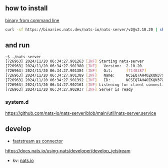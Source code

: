 ## how to install

[binary from command line](https://docs.nats.io/running-a-nats-service/introduction/installation#getting-the-binary-from-the-command-line)

```sh
curl -sf https://binaries.nats.dev/nats-io/nats-server/v2@v2.10.20 | sh
```

## and run
```sh
~$ ./nats-server
[726963] 2024/11/20 06:34:27.901263 [INF] Starting nats-server
[726963] 2024/11/20 06:34:27.901380 [INF]   Version:  2.10.20
[726963] 2024/11/20 06:34:27.901384 [INF]   Git:      [7140387]
[726963] 2024/11/20 06:34:27.901389 [INF]   Name:     NCSEQ7AH4OZKQN37XIQT4B7RY7KOE5XWGDVVRHIM7TMHC4N2XD3XUEGP
[726963] 2024/11/20 06:34:27.901392 [INF]   ID:       NCSEQ7AH4OZKQN37XIQT4B7RY7KOE5XWGDVVRHIM7TMHC4N2XD3XUEGP
[726963] 2024/11/20 06:34:27.902161 [INF] Listening for client connections on 0.0.0.0:4222
[726963] 2024/11/20 06:34:27.902937 [INF] Server is ready
```

### system.d
https://github.com/nats-io/nats-server/blob/main/util/nats-server.service


## develop

- [faststream as connector](https://faststream.airt.ai/latest/nats/)

https://docs.nats.io/using-nats/developer/develop_jetstream

- kv: [nats.io](https://docs.nats.io/using-nats/developer/develop_jetstream/kv#creating-and-deleting-kv-buckets)
